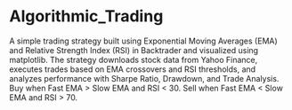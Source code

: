 # Algorithmic_Trading
A simple trading strategy built using Exponential Moving Averages (EMA) and Relative Strength Index (RSI) in Backtrader and visualized using matplotlib. The strategy downloads stock data from Yahoo Finance, executes trades based on EMA crossovers and RSI thresholds, and analyzes performance with Sharpe Ratio, Drawdown, and Trade Analysis.
Buy when Fast EMA > Slow EMA and RSI < 30.
Sell when Fast EMA < Slow EMA and RSI > 70.
